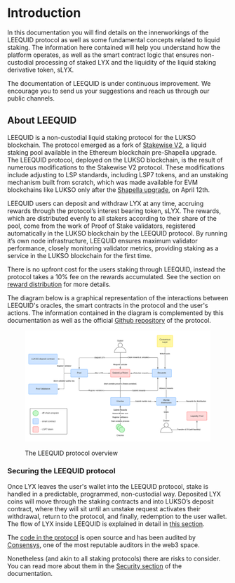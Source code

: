 # Introduction

In this documentation you will find details on the innerworkings of the LEEQUID protocol as well as some fundamental concepts related to liquid staking. The information here contained will help you understand how the platform operates, as well as the smart contract logic that ensures non-custodial processing of staked LYX and the liquidity of the liquid staking derivative token, sLYX.

The documentation of LEEQUID is under continuous improvement. We encourage you to send us your suggestions and reach us through our public channels.

## About LEEQUID

LEEQUID is a non-custodial liquid staking protocol for the LUKSO blockchain. The protocol emerged as a fork of [Stakewise V2](https://github.com/stakewise/contracts/tree/master/contracts/pool), a liquid staking pool available in the Ethereum blockchain pre-Shapella upgrade. The LEEQUID protocol, deployed on the LUKSO blockchain, is the result of numerous modifications to the Stakewise V2 protocol. These modifications include adjusting to LSP standards, including LSP7 tokens, and an unstaking mechanism built from scratch, which was made available for EVM blockchains like LUKSO only after the [Shapella upgrade](https://blog.ethereum.org/2023/03/28/shapella-mainnet-announcement), on April 12th.

LEEQUID users can deposit and withdraw LYX at any time, accruing rewards through the protocol’s interest bearing token, sLYX. The rewards, which are distributed evenly to all stakers according to their share of the pool, come from the work of Proof of Stake validators, registered automatically in the LUKSO blockchain by the LEEQUID protocol. By running it’s own node infrastructure, LEEQUID ensures maximum validator performance, closely monitoring validator metrics, providing staking as a service in the LUKSO blockchain for the first time.

There is no upfront cost for the users staking through LEEQUID, instead the protocol takes a 10% fee on the rewards accumulated. See the section on [reward distribution](collecting-rewards/reward-distribution-in-the-leequid-protocol.md) for more details.

The diagram below is a graphical representation of the interactions between LEEQUID's oracles, the smart contracts in the protocol and the user's actions. The information contained in the diagram is complemented by this documentation as well as the official [Github repository](https://github.com/dropps-io/leequid-contracts) of the protocol.

<figure><img src=".gitbook/assets/contracts_infra_leequid.png" alt=""><figcaption><p>The LEEQUID protocol overview</p></figcaption></figure>

### Securing the LEEQUID protocol

Once LYX leaves the user's wallet into the LEEQUID protocol, stake is handled in a predictable, programmed, non-custodial way. Deposited LYX coins will move through the staking contracts and into LUKSO’s deposit contract, where they will sit until an unstake request activates their withdrawal, return to the protocol, and finally, redemption to the user wallet. The flow of LYX inside LEEQUID is explained in detail in [this section](staking/deposited-lyx-lifecycle.md).

The [code in the protocol](https://github.com/dropps-io/leequid-contracts) is open source and has been audited by [Consensys](https://consensys.io/diligence/), one of the most reputable auditors in the web3 space.

Nonetheless (and akin to all staking protocols) there are risks to consider. You can read more about them in the [Security section](leequid-in-depth/protocol-security-and-risks/) of the documentation.





